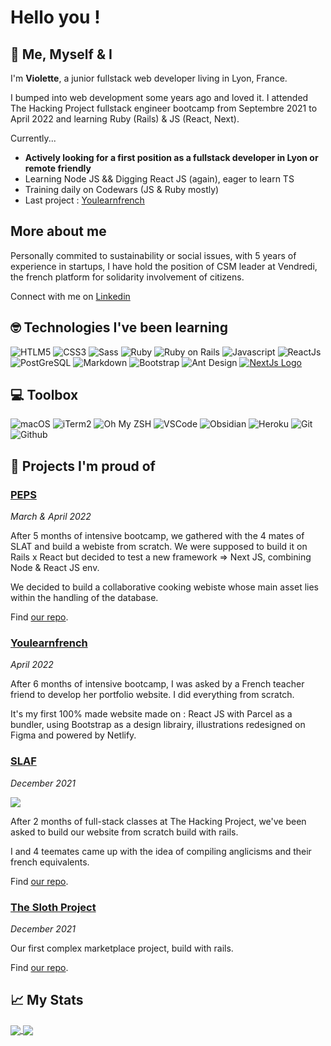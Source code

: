 # Hello you ! 

## 🔮 Me, Myself & I 

I'm **Violette**, a junior fullstack web developer living in Lyon, France.

I bumped into web development some years ago and loved it. I attended The Hacking Project fullstack engineer bootcamp from Septembre 2021 to April 2022 and learning Ruby (Rails) & JS (React, Next). 

Currently...
- **Actively looking for a first position as a fullstack developer in Lyon or remote friendly**
- Learning Node JS && Digging React JS (again), eager to learn TS
- Training daily on Codewars (JS & Ruby mostly)
- Last project : [Youlearnfrench](https://youlearnfrench.fr/)

## More about me

Personally commited to sustainability or social issues, with 5 years of experience in startups, I have hold the position of CSM leader at Vendredi, the french platform for solidarity involvement of citizens.

Connect with me on [Linkedin](https://www.linkedin.com/in/violettemrqs/)

## 🤓 Technologies I've been learning

![HTLM5](https://img.shields.io/badge/-HTML5-E34F26?logo=html5&logoColor=white&style=for-the-badge)
![CSS3](https://img.shields.io/badge/CSS3-1572B6?style=for-the-badge&logo=css3&logoColor=white)
![Sass](https://img.shields.io/badge/Sass-CC6699?style=for-the-badge&logo=sass&logoColor=white)
![Ruby](https://img.shields.io/badge/-Ruby-CC342D?logo=ruby&logoColor=white&style=for-the-badge)
![Ruby on Rails](https://img.shields.io/badge/-Ruby%20on%20Rails-CC342D?logo=ruby-on-rails&logoColor=white&style=for-the-badge)
![Javascript](https://img.shields.io/badge/-Javascript-F7DF1E?logo=javascript&logoColor=white&style=for-the-badge)
![ReactJs](https://img.shields.io/badge/-ReactJs-61DAFB?logo=react&logoColor=white&style=for-the-badge)
![PostGreSQL](https://img.shields.io/badge/PostgreSQL-316192?style=for-the-badge&logo=postgresql&logoColor=white)
![Markdown](https://img.shields.io/badge/Markdown-000000?style=for-the-badge&logo=markdown&logoColor=white)
![Bootstrap](https://img.shields.io/badge/Bootstrap-7952B3?style=for-the-badge&logo=bootstrap&logoColor=white)
![Ant Design](https://img.shields.io/badge/Ant%20Design-0170FE?style=for-the-badge&logo=ant-design&logoColor=white)
[![NextJs Logo](https://img.shields.io/badge/next.js-000000?style=for-the-badge&logo=nextdotjs&logoColor=white)](https://nextjs.org/)

## 💻 Toolbox

![macOS](https://img.shields.io/badge/-macOS-000000?style=for-the-badge&logo=macos&logoColor=white)
![iTerm2](https://img.shields.io/badge/-iTerm2-000000?style=for-the-badge&logo=iterm2&logoColor=white)
![Oh My ZSH](https://img.shields.io/badge/oh_my_zsh-379554?style=for-the-badge&logo=ohmyzsh&logoColor=white)
![VSCode](https://img.shields.io/badge/Visual_Studio_Code-007ACC?style=for-the-badge&logo=visual%20studio%20code&logoColor=white)
![Obsidian](https://img.shields.io/badge/Obsidian-483699?style=for-the-badge&logo=obsidian&logoColor=white)
![Heroku](https://img.shields.io/badge/Heroku-430098?style=for-the-badge&logo=heroku&logoColor=white)
![Git](https://img.shields.io/badge/Git-F05032?style=for-the-badge&logo=git&logoColor=white)
![Github](https://img.shields.io/badge/Github-181717?style=for-the-badge&logo=github&logoColor=white)

## 🦚 Projects I'm proud of

### [PEPS](https://peps.life/) 
_March & April 2022_

After 5 months of intensive bootcamp, we gathered with the 4 mates of SLAT and build a webiste from scratch. We were supposed to build it on Rails x React but decided to test a new framework => Next JS, combining Node & React JS env.

We decided to build a collaborative cooking webiste whose main asset lies within the handling of the database.

Find [our repo](https://github.com/SLAF-Team/Peps).

### [Youlearnfrench](https://youlearnfrench.fr/)
_April 2022_

After 6 months of intensive bootcamp, I was asked by a French teacher friend to develop her portfolio website.
I did everything from scratch.

It's my first 100% made website made on : React JS with Parcel as a bundler, using Bootstrap as a design librairy, illustrations redesigned on Figma and powered by Netlify.

### [SLAF](https://syndicatdelutteantifranglais.club/)
_December 2021_

![](https://syndicatdelutteantifranglais.club/assets/logo-meta-9de8eca6713f0032850014ade3b538ec0effe6e4b3964ef24fc8091070821837.jpg)

After 2 months of full-stack classes at The Hacking Project, we've been asked to build our website from scratch build with rails.

I and 4 teemates came up with the idea of compiling anglicisms and their french equivalents.

Find [our repo](https://github.com/SLAF-Project/SLAF_Project).

### [The Sloth Project](https://the-sloth-project.herokuapp.com/)
_December 2021_

Our first complex marketplace project, build with rails.

Find [our repo](https://github.com/VioMrqs/thp_w10_the_sloth_project_gp).

## 📈 My Stats

<a href='https://github.com/VioMrqs/VioMrqs'>
  <img align='center' src='https://github-readme-stats.vercel.app/api/top-langs/?username=VioMrqs&theme=cobalt2&show_icons=true'/>
</a>

<a href='https://github.com/VioMrqs/VioMrqs'>
  <img align='center' src='https://github-readme-stats.vercel.app/api?username=VioMrqs&theme=cobalt2&show_icons=true'/>
</a>
